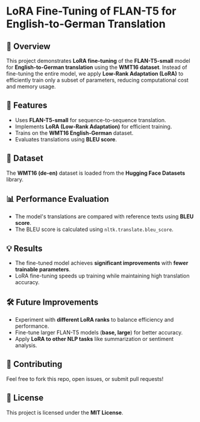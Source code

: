 # LoRA Fine-Tuning of FLAN-T5 for English-to-German Translation  

## 📌 Overview  
This project demonstrates **LoRA fine-tuning** of the **FLAN-T5-small** model for **English-to-German translation** using the **WMT16 dataset**. Instead of fine-tuning the entire model, we apply **Low-Rank Adaptation (LoRA)** to efficiently train only a subset of parameters, reducing computational cost and memory usage.  

## 🚀 Features  
- Uses **FLAN-T5-small** for sequence-to-sequence translation.  
- Implements **LoRA (Low-Rank Adaptation)** for efficient training.  
- Trains on the **WMT16 English-German** dataset.  
- Evaluates translations using **BLEU score**.  

## 📂 Dataset  
The **WMT16 (de-en)** dataset is loaded from the **Hugging Face Datasets** library.  


## 📊 Performance Evaluation  
- The model's translations are compared with reference texts using **BLEU score**.  
- The BLEU score is calculated using `nltk.translate.bleu_score`.  

## 💡 Results  
- The fine-tuned model achieves **significant improvements** with **fewer trainable parameters**.  
- LoRA fine-tuning speeds up training while maintaining high translation accuracy.  

## 🛠 Future Improvements  
- Experiment with **different LoRA ranks** to balance efficiency and performance.  
- Fine-tune larger FLAN-T5 models (**base, large**) for better accuracy.  
- Apply **LoRA to other NLP tasks** like summarization or sentiment analysis.  

## 🤝 Contributing  
Feel free to fork this repo, open issues, or submit pull requests!  

## 📜 License  
This project is licensed under the **MIT License**.  
